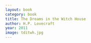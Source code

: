 ```yaml
---
layout: book
category: book
title: The Dreams in the Witch House
author: H.P. Lovecraft
year: 2011
image: tditwh.jpg
---
```

